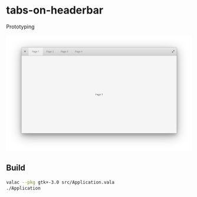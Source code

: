# tabs-on-headerbar

Prototyping

![Screenshot](screenshot.png)

## Build

```bash
valac --pkg gtk+-3.0 src/Application.vala
./Application
```

